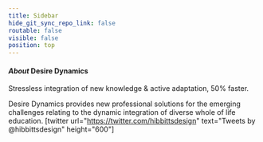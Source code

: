 ```yaml
---
title: Sidebar
hide_git_sync_repo_link: false
routable: false
visible: false
position: top
---
```


#### _About_ Desire Dynamics

Stressless integration of new knowledge & active adaptation, 50% faster.

Desire Dynamics provides new professional solutions for the emerging challenges relating to the dynamic integration of diverse whole of life education.
[twitter url="https://twitter.com/hibbittsdesign" text="Tweets by @hibbittsdesign" height="600"]
